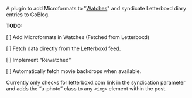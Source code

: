 A plugin to add Microformats to "[Watches](https://indieweb.org/watch)" and syndicate Letterboxd diary entries to GoBlog.

**TODO:**

[ ] Add Microformats in Watches (Fetched from Letterboxd)

[ ] Fetch data directly from the Letterboxd feed.

[ ] Implement “Rewatched”

[ ] Automatically fetch movie backdrops when available. 

Currently only checks for letterboxd.com link in the syndication parameter and adds the “u-photo” class to any `<img>` element within the post.